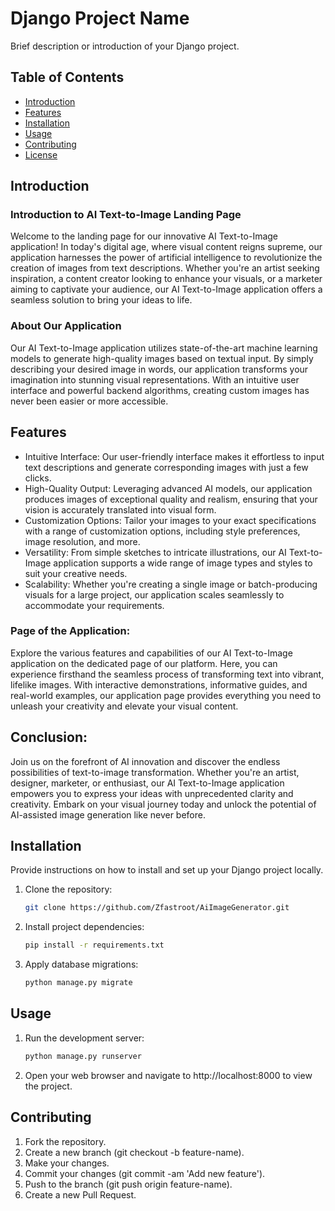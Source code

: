 # Django Project Name

Brief description or introduction of your Django project.

## Table of Contents

- [Introduction](#introduction)
- [Features](#features)
- [Installation](#installation)
- [Usage](#usage)
- [Contributing](#contributing)
- [License](#license)

## Introduction

### Introduction to AI Text-to-Image Landing Page

Welcome to the landing page for our innovative AI Text-to-Image application! In today's digital age, where visual content reigns supreme, our application harnesses the power of artificial intelligence to revolutionize the creation of images from text descriptions. Whether you're an artist seeking inspiration, a content creator looking to enhance your visuals, or a marketer aiming to captivate your audience, our AI Text-to-Image application offers a seamless solution to bring your ideas to life.

### About Our Application 

Our AI Text-to-Image application utilizes state-of-the-art machine learning models to generate high-quality images based on textual input. By simply describing your desired image in words, our application transforms your imagination into stunning visual representations. With an intuitive user interface and powerful backend algorithms, creating custom images has never been easier or more accessible.

## Features


* Intuitive Interface: Our user-friendly interface makes it effortless to input text descriptions and generate corresponding images with just a few clicks.
* High-Quality Output: Leveraging advanced AI models, our application produces images of exceptional quality and realism, ensuring that your vision is accurately translated into visual form.
* Customization Options: Tailor your images to your exact specifications with a range of customization options, including style preferences, image resolution, and more.
* Versatility: From simple sketches to intricate illustrations, our AI Text-to-Image application supports a wide range of image types and styles to suit your creative needs.
* Scalability: Whether you're creating a single image or batch-producing visuals for a large project, our application scales seamlessly to accommodate your requirements.

### Page of the Application:

Explore the various features and capabilities of our AI Text-to-Image application on the dedicated page of our platform. Here, you can experience firsthand the seamless process of transforming text into vibrant, lifelike images. With interactive demonstrations, informative guides, and real-world examples, our application page provides everything you need to unleash your creativity and elevate your visual content.

## Conclusion:

Join us on the forefront of AI innovation and discover the endless possibilities of text-to-image transformation. Whether you're an artist, designer, marketer, or enthusiast, our AI Text-to-Image application empowers you to express your ideas with unprecedented clarity and creativity. Embark on your visual journey today and unlock the potential of AI-assisted image generation like never before.

## Installation

Provide instructions on how to install and set up your Django project locally.

1. Clone the repository:
   ```bash
   git clone https://github.com/Zfastroot/AiImageGenerator.git

2. Install project dependencies:
    ```bash
    pip install -r requirements.txt
    

3. Apply database migrations:
    ```bash
    python manage.py migrate

## Usage

1. Run the development server:
    ```bash
    python manage.py runserver

2. Open your web browser and navigate to http://localhost:8000 to view the project.

## Contributing

1. Fork the repository.
2. Create a new branch (git checkout -b feature-name).
3. Make your changes.
4. Commit your changes (git commit -am 'Add new feature').
5. Push to the branch (git push origin feature-name).
6. Create a new Pull Request.